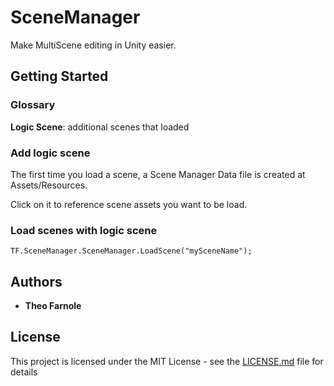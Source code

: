 # SceneManager

Make MultiScene editing in Unity easier.

## Getting Started


### Glossary
**Logic Scene**: additional scenes that loaded

### Add logic scene

The first time you load a scene, a Scene Manager Data file is created at Assets/Resources.

Click on it to reference scene assets you want to be load.

### Load scenes with logic scene

```
TF.SceneManager.SceneManager.LoadScene("mySceneName");
```

## Authors

* **Theo Farnole**

## License

This project is licensed under the MIT License - see the [LICENSE.md](LICENSE.md) file for details

